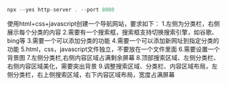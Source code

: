 ```javascript
npx --yes http-server . --port 8080
```

使用html+css+javascript创建一个导航网站，要求如下：
1.左侧为分类栏，右侧展示每个分类的内容
2.需要有一个搜索框，搜索框支持切换搜索引擎，如谷歌、bing等
3.需要一个可以添加分类的功能
4.需要一个可以添加新网址到指定分类的功能
5.html，css，javascript文件独立，不要放在一个文件里面
6.需要设置一个背景图
7.左侧分类栏,右侧内容区域占满剩余屏幕
8.顶部搜索区域、左侧分类栏、右侧内容区域美化，需要突出背景
9.调整搜索区域、分类栏、内容区域布局，左侧分类栏，右上侧搜索区域，右下内容区域布局，宽度占满屏幕